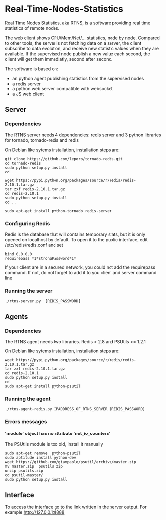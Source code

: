 Real-Time-Nodes-Statistics
==========================

Real Time Nodes Statistics, aka RTNS, is a software providing real time statistics of remote nodes.

The web client shows CPU/Mem/Net/... statistics, node by node. Compared to other tools, the server is not fetching data on a server, the client subscribe to data evolution, and receive new statistic values when they are available. If the supervised node publish a new value each second, the client will get them immediatly, second after second.

The software is based on:
* an python agent publishing statistics from the supervised nodes
* a redis server
* a python web server, compatible with websocket
* a JS web client

Server
------------

### Dependencies

The RTNS server needs 4 dependencies: redis server and 3 python libraries for tornado, tornado-redis and redis

On Debian like sytems installation, installation steps are:
```
git clone https://github.com/leporo/tornado-redis.git
cd tornado-redis
sudo python setup.py install
cd ..

wget https://pypi.python.org/packages/source/r/redis/redis-2.10.1.tar.gz
tar zxf redis-2.10.1.tar.gz
cd redis-2.10.1
sudo python setup.py install
cd ..

sudo apt-get install python-tornado redis-server

```
### Configuring Redis

Redis is the database that will contains temporary stats, but it is only opened on localhost by default.
To open it to the public interface, edit /etc/redis/redis.conf and set
```
bind 0.0.0.0
requirepass *1*strongPassword*1*

```
If your client are in a secured network, you could not add the requirepass command. If not, do not forget
to add it to you client and server command line

### Running the server

```
./rtns-server.py  [REDIS_PASSWORD]
```

Agents
------------

### Dependencies

The RTNS agent needs two libraries. Redis > 2.8 and PSUtils >= 1.2.1

On Debian like sytems installation, installation steps are:
```
wget https://pypi.python.org/packages/source/r/redis/redis-2.10.1.tar.gz
tar zxf redis-2.10.1.tar.gz
cd redis-2.10.1
sudo python setup.py install
cd
sudo apt-get install python-psutil
```

### Running the agent

```
./rtns-agent-redis.py IPADDRESS_OF_RTNS_SERVER [REDIS_PASSWORD]
```

### Errors messages

#### 'module' object has no attribute 'net_io_counters'

The PSUtils module is too old, install it manually
```
sudo apt-get remove  python-psutil
sudo aptitude install python-dev
wget https://github.com/giampaolo/psutil/archive/master.zip
mv master.zip  psutils.zip
unzip psutils.zip 
cd psutil-master/
sudo python setup.py install

```

Interface
------------
To access the interface go to the link written in the server output. For example http://127.0.0.1:8888

